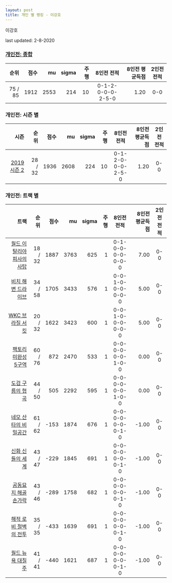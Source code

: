 ```yaml
---
layout: post
title: 개인 별 랭킹 - 이강호
---
```


이강호

last updated: 2-8-2020

### [개인전: 종합](../singles-full)

| 순위 | 점수 | mu | sigma | 주행 | 8인전 전적 | 8인전 평균득점 | 2인전 전적 |
|---:|---:|---:|---:|---:|:---:|---:|:---:|
| 75 / 85 | 1912 | 2553 | 214 | 10 | 0-1-2-0-0-0-2-5-0 | 1.20 | 0-0 |

### 개인전: 시즌 별

| 시즌 | 순위 | 점수 | mu | sigma | 주행 | 8인전 전적 | 8인전 평균득점 | 2인전 전적 |
|---:|---:|---:|---:|---:|---:|:---:|---:|:---:|
| [2019 시즌 2](../singles-s2019_2) | 28 / 32 | 1936 | 2608 | 224 | 10 |  0-1-2-0-0-0-2-5-0 | 1.20 | 0-0 |

### 개인전: 트랙 별

| 트랙 | 순위 | 점수 | mu | sigma | 주행 | 8인전 전적 | 8인전 평균득점 | 2인전 전적 |
|---:|---:|---:|---:|---:|---:|:---:|---:|:---:|
| [월드 이탈리아 피사의 사탑](../pizza) | 18 / 32 | 1887 | 3763 | 625 | 1 | 0-1-0-0-0-0-0-0-0 | 7.00 | 0-0 |
| [비치 해변 드라이브](../haebyun) | 34 / 58 | 1705 | 3433 | 576 | 1 | 0-0-1-0-0-0-0-0-0 | 5.00 | 0-0 |
| [WKC 브라질 서킷](../brazil) | 20 / 32 | 1622 | 3423 | 600 | 1 | 0-0-1-0-0-0-0-0-0 | 5.00 | 0-0 |
| [팩토리 미완성 5구역](../district5) | 60 / 76 | 872 | 2470 | 533 | 1 | 0-0-0-0-0-0-1-0-0 | 0.00 | 0-0 |
| [도검 구름의 협곡](../hyupgog) | 44 / 50 | 505 | 2292 | 595 | 1 | 0-0-0-0-0-0-1-0-0 | 0.00 | 0-0 |
| [네모 산타의 비밀공간](../santa) | 61 / 62 | -153 | 1874 | 676 | 1 | 0-0-0-0-0-0-0-1-0 | -1.00 | 0-0 |
| [신화 신들의 세계](../shinsegye) | 43 / 47 | -229 | 1845 | 691 | 1 | 0-0-0-0-0-0-0-1-0 | -1.00 | 0-0 |
| [공동묘지 해골 손가락](../haeson) | 43 / 46 | -289 | 1758 | 682 | 1 | 0-0-0-0-0-0-0-1-0 | -1.00 | 0-0 |
| [해적 로비 절벽의 전투](../lobby) | 35 / 35 | -433 | 1639 | 691 | 1 | 0-0-0-0-0-0-0-1-0 | -1.00 | 0-0 |
| [월드 뉴욕 대질주](../newyork) | 41 / 41 | -440 | 1621 | 687 | 1 | 0-0-0-0-0-0-0-1-0 | -1.00 | 0-0 |
